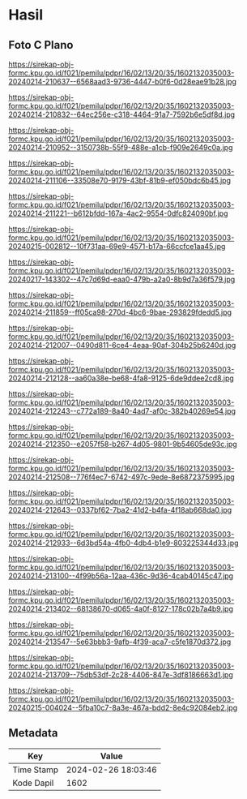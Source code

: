 # Hasil

## Foto C Plano

https://sirekap-obj-formc.kpu.go.id/f021/pemilu/pdpr/16/02/13/20/35/1602132035003-20240214-210637--6568aad3-9736-4447-b0f6-0d28eae91b28.jpg

https://sirekap-obj-formc.kpu.go.id/f021/pemilu/pdpr/16/02/13/20/35/1602132035003-20240214-210832--64ec256e-c318-4464-91a7-7592b6e5df8d.jpg

https://sirekap-obj-formc.kpu.go.id/f021/pemilu/pdpr/16/02/13/20/35/1602132035003-20240214-210952--3150738b-55f9-488e-a1cb-f909e2649c0a.jpg

https://sirekap-obj-formc.kpu.go.id/f021/pemilu/pdpr/16/02/13/20/35/1602132035003-20240214-211106--33508e70-9179-43bf-81b9-ef050bdc6b45.jpg

https://sirekap-obj-formc.kpu.go.id/f021/pemilu/pdpr/16/02/13/20/35/1602132035003-20240214-211221--b612bfdd-167a-4ac2-9554-0dfc824090bf.jpg

https://sirekap-obj-formc.kpu.go.id/f021/pemilu/pdpr/16/02/13/20/35/1602132035003-20240215-002812--10f731aa-69e9-4571-b17a-66ccfce1aa45.jpg

https://sirekap-obj-formc.kpu.go.id/f021/pemilu/pdpr/16/02/13/20/35/1602132035003-20240217-143302--47c7d69d-eaa0-479b-a2a0-8b9d7a36f579.jpg

https://sirekap-obj-formc.kpu.go.id/f021/pemilu/pdpr/16/02/13/20/35/1602132035003-20240214-211859--ff05ca98-270d-4bc6-9bae-293829fdedd5.jpg

https://sirekap-obj-formc.kpu.go.id/f021/pemilu/pdpr/16/02/13/20/35/1602132035003-20240214-212007--0490d811-6ce4-4eaa-90af-304b25b6240d.jpg

https://sirekap-obj-formc.kpu.go.id/f021/pemilu/pdpr/16/02/13/20/35/1602132035003-20240214-212128--aa60a38e-be68-4fa8-9125-6de9ddee2cd8.jpg

https://sirekap-obj-formc.kpu.go.id/f021/pemilu/pdpr/16/02/13/20/35/1602132035003-20240214-212243--c772a189-8a40-4ad7-af0c-382b40269e54.jpg

https://sirekap-obj-formc.kpu.go.id/f021/pemilu/pdpr/16/02/13/20/35/1602132035003-20240214-212350--e2057f58-b267-4d05-9801-9b54605de93c.jpg

https://sirekap-obj-formc.kpu.go.id/f021/pemilu/pdpr/16/02/13/20/35/1602132035003-20240214-212508--776f4ec7-6742-497c-9ede-8e6872375995.jpg

https://sirekap-obj-formc.kpu.go.id/f021/pemilu/pdpr/16/02/13/20/35/1602132035003-20240214-212643--0337bf62-7ba2-41d2-b4fa-4f18ab668da0.jpg

https://sirekap-obj-formc.kpu.go.id/f021/pemilu/pdpr/16/02/13/20/35/1602132035003-20240214-212933--6d3bd54a-4fb0-4db4-b1e9-803225344d33.jpg

https://sirekap-obj-formc.kpu.go.id/f021/pemilu/pdpr/16/02/13/20/35/1602132035003-20240214-213100--4f99b56a-12aa-436c-9d36-4cab40145c47.jpg

https://sirekap-obj-formc.kpu.go.id/f021/pemilu/pdpr/16/02/13/20/35/1602132035003-20240214-213402--68138670-d065-4a0f-8127-178c02b7a4b9.jpg

https://sirekap-obj-formc.kpu.go.id/f021/pemilu/pdpr/16/02/13/20/35/1602132035003-20240214-213547--5e63bbb3-9afb-4f39-aca7-c5fe1870d372.jpg

https://sirekap-obj-formc.kpu.go.id/f021/pemilu/pdpr/16/02/13/20/35/1602132035003-20240214-213709--75db53df-2c28-4406-847e-3df8186663d1.jpg

https://sirekap-obj-formc.kpu.go.id/f021/pemilu/pdpr/16/02/13/20/35/1602132035003-20240215-004024--5fba10c7-8a3e-467a-bdd2-8e4c92084eb2.jpg


## Metadata

| Key        | Value               |
| ---------- | ------------------- |
| Time Stamp | 2024-02-26 18:03:46 |
| Kode Dapil | 1602                |



